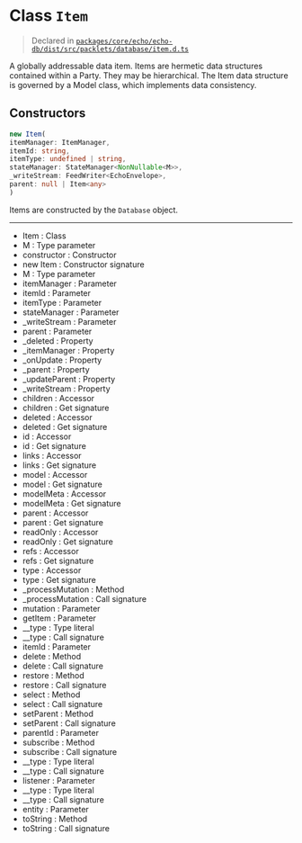 # Class `Item`
> Declared in [`packages/core/echo/echo-db/dist/src/packlets/database/item.d.ts`](undefined)

A globally addressable data item.
Items are hermetic data structures contained within a Party. They may be hierarchical.
The Item data structure is governed by a Model class, which implements data consistency.

## Constructors
```ts
new Item(
itemManager: ItemManager,
itemId: string,
itemType: undefined | string,
stateManager: StateManager<NonNullable<M>>,
_writeStream: FeedWriter<EchoEnvelope>,
parent: null | Item<any>
)
```
Items are constructed by the  `Database`  object.

---
- Item : Class
- M : Type parameter
- constructor : Constructor
- new Item : Constructor signature
- M : Type parameter
- itemManager : Parameter
- itemId : Parameter
- itemType : Parameter
- stateManager : Parameter
- _writeStream : Parameter
- parent : Parameter
- _deleted : Property
- _itemManager : Property
- _onUpdate : Property
- _parent : Property
- _updateParent : Property
- _writeStream : Property
- children : Accessor
- children : Get signature
- deleted : Accessor
- deleted : Get signature
- id : Accessor
- id : Get signature
- links : Accessor
- links : Get signature
- model : Accessor
- model : Get signature
- modelMeta : Accessor
- modelMeta : Get signature
- parent : Accessor
- parent : Get signature
- readOnly : Accessor
- readOnly : Get signature
- refs : Accessor
- refs : Get signature
- type : Accessor
- type : Get signature
- _processMutation : Method
- _processMutation : Call signature
- mutation : Parameter
- getItem : Parameter
- __type : Type literal
- __type : Call signature
- itemId : Parameter
- delete : Method
- delete : Call signature
- restore : Method
- restore : Call signature
- select : Method
- select : Call signature
- setParent : Method
- setParent : Call signature
- parentId : Parameter
- subscribe : Method
- subscribe : Call signature
- __type : Type literal
- __type : Call signature
- listener : Parameter
- __type : Type literal
- __type : Call signature
- entity : Parameter
- toString : Method
- toString : Call signature
